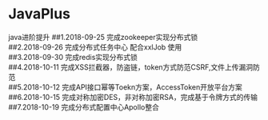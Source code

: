 # JavaPlus
java进阶提升
##1.2018-09-25 完成zookeeper实现分布式锁  
##2.2018-09-26 完成分布式任务中心 配合xxlJob 使用  
##3.2018-09-30 完成redis实现分布式锁  
##4.2018-10-11 完成XSS拦截器，防盗链，token方式防范CSRF,文件上传漏洞防范  
##5.2018-10-12 完成API接口幂等Toekn方案，AccessToken开放平台方案   
##6.2018-10-15 完成对称加密DES，非对称加密RSA，完成基于令牌方式的传输  
##7.2018-10-19 完成分布式配置中心Apollo整合  